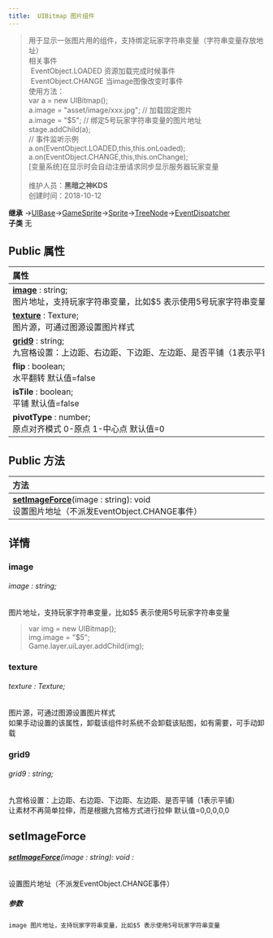 ```yaml
---
title:  UIBitmap 图片组件
---
```

>用于显示一张图片用的组件，支持绑定玩家字符串变量（字符串变量存放地址）<br>相关事件<br>&nbsp;EventObject.LOADED 资源加载完成时候事件<br>&nbsp;EventObject.CHANGE 当image图像改变时事件<br>使用方法：<br>var a = new UIBitmap();<br>a.image = "asset/image/xxx.jpg"; // 加载固定图片<br>a.image = "$5"; // 绑定5号玩家字符串变量的图片地址<br>stage.addChild(a);<br>// 事件监听示例<br>a.on(EventObject.LOADED,this,this.onLoaded);<br>a.on(EventObject.CHANGE,this,this.onChange);<br>[变量系统]在显示时会自动注册请求同步显示服务器玩家变量<br><br>
>维护人员：**黑暗之神KDS**  
>创建时间：2018-10-12

**继承**  →[UIBase](/zh_hans/library/2d/client/ui/uibase)→[GameSprite](/zh_hans/library/2d/client/gamesprite)→[Sprite](/zh_hans/library/2d/client/lib/sprite)→[TreeNode](/zh_hans/library/2d/client/lib/treenode)→[EventDispatcher](/zh_hans/library/2d/client/lib/eventdispatcher)<br>
**子类**  无<br>
## **Public 属性**
| <div style="width:1000px;text-align:left">属性</div>                                               |
| -------------------------------------------------------------------------------------------------- |
| **[image](#image)** : string;<br>图片地址，支持玩家字符串变量，比如$5 表示使用5号玩家字符串变量    |
| **[texture](#texture)** : Texture;<br>图片源，可通过图源设置图片样式                               |
| **[grid9](#grid9)** : string;<br>九宫格设置：上边距、右边距、下边距、左边距、是否平铺（1表示平铺） |
| **flip** : boolean;<br>水平翻转 默认值=false                                                       |
| **isTile** : boolean;<br>平铺 默认值=false                                                         |
| **pivotType** : number;<br>原点对齐模式 0-原点 1-中心点 默认值=0                                   |

## Public 方法
| <div style="width:1000px;text-align:left" >方法</div>                                                     |
| --------------------------------------------------------------------------------------------------------- |
| **[setImageForce](#setimageforce)**(image : string): void<br>设置图片地址（不派发EventObject.CHANGE事件） |

## 详情

### image
###### image : string;
图片地址，支持玩家字符串变量，比如$5 表示使用5号玩家字符串变量<br>
>var img = new UIBitmap();<br>
>img.image = "$5";<br>
>Game.layer.uiLayer.addChild(img);<br>
>


### texture
###### texture : Texture;
图片源，可通过图源设置图片样式<br>
如果手动设置的该属性，卸载该组件时系统不会卸载该贴图，如有需要，可手动卸载
### grid9
###### grid9 : string;
九宫格设置：上边距、右边距、下边距、左边距、是否平铺（1表示平铺）<br>
让素材不再简单拉伸，而是根据九宫格方式进行拉伸 默认值=0,0,0,0,0


## setImageForce
###### **[setImageForce](#setimageforce)**(image : string): void :
设置图片地址（不派发EventObject.CHANGE事件）
##### 参数
	image 图片地址，支持玩家字符串变量，比如$5 表示使用5号玩家字符串变量





